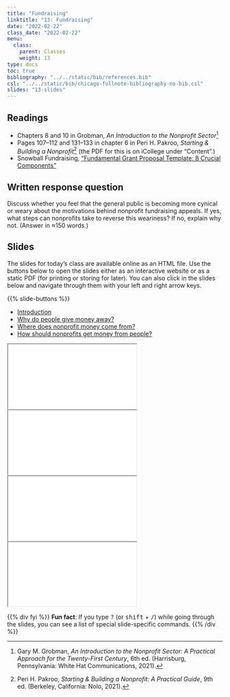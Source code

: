 ```yaml
---
title: "Fundraising"
linktitle: "13: Fundraising"
date: "2022-02-22"
class_date: "2022-02-22"
menu:
  class:
    parent: Classes
    weight: 13
type: docs
toc: true
bibliography: "../../static/bib/references.bib"
csl: "../../static/bib/chicago-fullnote-bibliography-no-bib.csl"
slides: "13-slides"
---
```


## Readings

-   <i class="fas fa-book"></i> Chapters 8 and 10 in Grobman, *An Introduction to the Nonprofit Sector*[^1]
-   <i class="fas fa-file-pdf"></i> Pages 107–112 and 131–133 in chapter 6 in Peri H. Pakroo, *Starting & Building a Nonprofit*[^2] (the PDF for this is on iCollege under “Content”.)
-   <i class="fas fa-external-link-alt"></i> Snowball Fundraising, [“Fundamental Grant Proposal Template: 8 Crucial Components”](https://snowballfundraising.com/fundamental-grant-proposal-template/)

## Written response question

Discuss whether you feel that the general public is becoming more cynical or weary about the motivations behind nonprofit fundraising appeals. If yes, what steps can nonprofits take to reverse this weariness? If no, explain why not. (Answer in ≈150 words.)

## Slides

The slides for today’s class are available online as an HTML file. Use the buttons below to open the slides either as an interactive website or as a static PDF (for printing or storing for later). You can also click in the slides below and navigate through them with your left and right arrow keys.

{{% slide-buttons %}}

<ul class="nav nav-tabs" id="slide-tabs" role="tablist">
<li class="nav-item">
<a class="nav-link active" id="introduction-tab" data-toggle="tab" href="#introduction" role="tab" aria-controls="introduction" aria-selected="true">Introduction</a>
</li>
<li class="nav-item">
<a class="nav-link" id="why-do-people-give-money-away-tab" data-toggle="tab" href="#why-do-people-give-money-away" role="tab" aria-controls="why-do-people-give-money-away" aria-selected="false">Why do people give money away?</a>
</li>
<li class="nav-item">
<a class="nav-link" id="where-does-nonprofit-money-come-from-tab" data-toggle="tab" href="#where-does-nonprofit-money-come-from" role="tab" aria-controls="where-does-nonprofit-money-come-from" aria-selected="false">Where does nonprofit money come from?</a>
</li>
<li class="nav-item">
<a class="nav-link" id="how-should-nonprofits-get-money-from-people-tab" data-toggle="tab" href="#how-should-nonprofits-get-money-from-people" role="tab" aria-controls="how-should-nonprofits-get-money-from-people" aria-selected="false">How should nonprofits get money from people?</a>
</li>
</ul>

<div id="slide-tabs" class="tab-content">

<div id="introduction" class="tab-pane fade show active" role="tabpanel" aria-labelledby="introduction-tab">

<div class="embed-responsive embed-responsive-16by9">

<iframe class="embed-responsive-item" src="/slides/13-slides.html#1">
</iframe>

</div>

</div>

<div id="why-do-people-give-money-away" class="tab-pane fade" role="tabpanel" aria-labelledby="why-do-people-give-money-away-tab">

<div class="embed-responsive embed-responsive-16by9">

<iframe class="embed-responsive-item" src="/slides/13-slides.html#altruism">
</iframe>

</div>

</div>

<div id="where-does-nonprofit-money-come-from" class="tab-pane fade" role="tabpanel" aria-labelledby="where-does-nonprofit-money-come-from-tab">

<div class="embed-responsive embed-responsive-16by9">

<iframe class="embed-responsive-item" src="/slides/13-slides.html#nonprofit-revenue">
</iframe>

</div>

</div>

<div id="how-should-nonprofits-get-money-from-people" class="tab-pane fade" role="tabpanel" aria-labelledby="how-should-nonprofits-get-money-from-people-tab">

<div class="embed-responsive embed-responsive-16by9">

<iframe class="embed-responsive-item" src="/slides/13-slides.html#best-practices">
</iframe>

</div>

</div>

</div>

{{% div fyi %}}
**Fun fact**: If you type <kbd>?</kbd> (or <kbd>shift</kbd> + <kbd>/</kbd>) while going through the slides, you can see a list of special slide-specific commands.
{{% /div %}}

[^1]: Gary M. Grobman, *An Introduction to the Nonprofit Sector: A Practical Approach for the Twenty-First Century*, 6th ed. (Harrisburg, Pennsylvania: White Hat Communications, 2021).

[^2]: Peri H. Pakroo, *Starting & Building a Nonprofit: A Practical Guide*, 9th ed. (Berkeley, California: Nolo, 2021).
